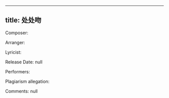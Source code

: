 
---
title: 处处吻
---
Composer: 

Arranger: 

Lyricist: 

Release Date: null

Performers: 

Plagiarism allegation:


Comments:
null
